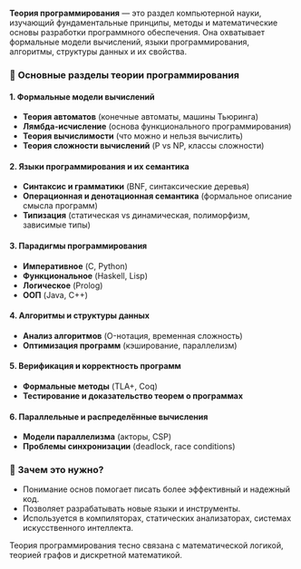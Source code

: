 **Теория программирования** — это раздел компьютерной науки, изучающий фундаментальные принципы, методы и математические основы разработки программного обеспечения. Она охватывает формальные модели вычислений, языки программирования, алгоритмы, структуры данных и их свойства.  

### 🔹 **Основные разделы теории программирования**  

#### 1. **Формальные модели вычислений**  
   - **Теория автоматов** (конечные автоматы, машины Тьюринга)  
   - **Лямбда-исчисление** (основа функционального программирования)  
   - **Теория вычислимости** (что можно и нельзя вычислить)  
   - **Теория сложности вычислений** (P vs NP, классы сложности)  

#### 2. **Языки программирования и их семантика**  
   - **Синтаксис и грамматики** (BNF, синтаксические деревья)  
   - **Операционная и денотационная семантика** (формальное описание смысла программ)  
   - **Типизация** (статическая vs динамическая, полиморфизм, зависимые типы)  

#### 3. **Парадигмы программирования**  
   - **Императивное** (C, Python)  
   - **Функциональное** (Haskell, Lisp)  
   - **Логическое** (Prolog)  
   - **ООП** (Java, C++)  

#### 4. **Алгоритмы и структуры данных**  
   - **Анализ алгоритмов** (O-нотация, временная сложность)  
   - **Оптимизация программ** (кэширование, параллелизм)  

#### 5. **Верификация и корректность программ**  
   - **Формальные методы** (TLA+, Coq)  
   - **Тестирование и доказательство теорем о программах**  

#### 6. **Параллельные и распределённые вычисления**  
   - **Модели параллелизма** (акторы, CSP)  
   - **Проблемы синхронизации** (deadlock, race conditions)  

### 🔹 **Зачем это нужно?**  
- Понимание основ помогает писать более эффективный и надежный код.  
- Позволяет разрабатывать новые языки и инструменты.  
- Используется в компиляторах, статических анализаторах, системах искусственного интеллекта.  

Теория программирования тесно связана с математической логикой, теорией графов и дискретной математикой.